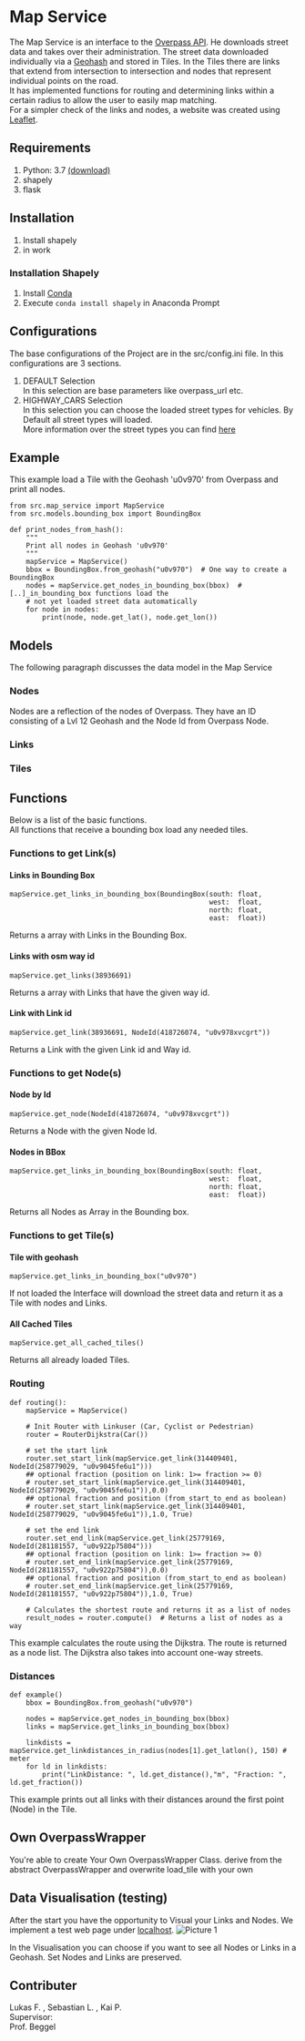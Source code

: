 [Picture 1]: doc/images/webPage.jpg  "Visualisation of Links and Nodes"
# Map Service
The Map Service is an interface to the [Overpass API](https://wiki.openstreetmap.org/wiki/Overpass_API). 
He downloads street data and takes over their administration. 
The street data downloaded individually via a [Geohash](https://en.wikipedia.org/wiki/Geohash) and stored in Tiles. 
In the Tiles there are links that extend from intersection to intersection and nodes that represent individual points on the road.  
It has implemented functions for routing and determining links within a certain radius to allow the user to easily map matching.  
For a simpler check of the links and nodes, a website was created using [Leaflet](https://leafletjs.com/). 
## Requirements

1. Python: 3.7 [(download)](https://www.python.org/downloads/)
2. shapely
3. flask

## Installation
1. Install shapely
2. in work
### Installation Shapely
1. Install [Conda](https://docs.conda.io/en/latest/miniconda.html )
2. Execute <code>conda install shapely</code> in Anaconda Prompt

## Configurations
The base configurations of the Project are in the src/config.ini file.
In this configurations are 3 sections.
1. DEFAULT Selection  
In this selection are base parameters like overpass_url etc.
2. HIGHWAY_CARS Selection  
In this selection you can choose the loaded street types for vehicles.
By Default all street types will loaded.  
More information over the street types you can find [here](https://wiki.openstreetmap.org/wiki/Key:highway#Special_road_types)  

## Example
This example load a Tile with the Geohash 'u0v970' from Overpass and print all nodes. 
<!--
was ist mit den imports 
(muss man wenn man unser programm nutzt immer über src gehen)??
-->
    from src.map_service import MapService
    from src.models.bounding_box import BoundingBox
    
    def print_nodes_from_hash():
        """
        Print all nodes in Geohash 'u0v970'
        """
        mapService = MapService()
        bbox = BoundingBox.from_geohash("u0v970")  # One way to create a BoundingBox
        nodes = mapService.get_nodes_in_bounding_box(bbox)  # [..]_in_bounding_box functions load the
        # not yet loaded street data automatically
        for node in nodes:
            print(node, node.get_lat(), node.get_lon())
        


## Models
The following paragraph discusses the data model in the Map Service
### Nodes
Nodes are a reflection of the nodes of Overpass.
They have an ID consisting of a Lvl 12 Geohash and the Node Id from Overpass Node.

### Links

### Tiles

## Functions
Below is a list of the basic functions.  
All functions that receive a bounding box load any needed tiles.

### Functions to get Link(s) 

#### Links in Bounding Box
    mapService.get_links_in_bounding_box(BoundingBox(south: float, 
                                                     west:  float, 
                                                     north: float, 
                                                     east:  float))
Returns a array with Links in the Bounding Box.  

#### Links with osm way id
    mapService.get_links(38936691)
Returns a array with Links that have the given way id.  

#### Link with Link id
    mapService.get_link(38936691, NodeId(418726074, "u0v978xvcgrt"))
Returns a Link with the given Link id and Way id.  

### Functions to get Node(s) 

#### Node by Id
    mapService.get_node(NodeId(418726074, "u0v978xvcgrt"))
Returns a Node with the given Node Id.

#### Nodes in BBox
    mapService.get_links_in_bounding_box(BoundingBox(south: float, 
                                                     west:  float, 
                                                     north: float, 
                                                     east:  float))
Returns all Nodes as Array in the Bounding box.  

### Functions to get Tile(s)

#### Tile with geohash
    mapService.get_links_in_bounding_box("u0v970")
If not loaded the Interface will download the street data 
and return it as a Tile with nodes and Links.

#### All Cached Tiles
    mapService.get_all_cached_tiles()
Returns all already loaded Tiles.

### Routing
    
    def routing():
        mapService = MapService()
        
        # Init Router with Linkuser (Car, Cyclist or Pedestrian)
        router = RouterDijkstra(Car())
    
        # set the start link
        router.set_start_link(mapService.get_link(314409401, NodeId(258779029, "u0v9045fe6u1")))
        ## optional fraction (position on link: 1>= fraction >= 0)
        # router.set_start_link(mapService.get_link(314409401, NodeId(258779029, "u0v9045fe6u1")),0.0)
        ## optional fraction and position (from_start_to_end as boolean)
        # router.set_start_link(mapService.get_link(314409401, NodeId(258779029, "u0v9045fe6u1")),1.0, True)
    
        # set the end link
        router.set_end_link(mapService.get_link(25779169, NodeId(281181557, "u0v922p75804")))
        ## optional fraction (position on link: 1>= fraction >= 0)
        # router.set_end_link(mapService.get_link(25779169, NodeId(281181557, "u0v922p75804")),0.0)
        ## optional fraction and position (from_start_to_end as boolean)
        # router.set_end_link(mapService.get_link(25779169, NodeId(281181557, "u0v922p75804")),1.0, True)
    
        # Calculates the shortest route and returns it as a list of nodes
        result_nodes = router.compute()  # Returns a list of nodes as a way
This example calculates the route using the Dijkstra. 
The route is returned as a node list. 
The Dijkstra also takes into account one-way streets. 
    
### Distances

    def example()
        bbox = BoundingBox.from_geohash("u0v970")
        
        nodes = mapService.get_nodes_in_bounding_box(bbox)
        links = mapService.get_links_in_bounding_box(bbox)
        
        linkdists = mapService.get_linkdistances_in_radius(nodes[1].get_latlon(), 150) # meter
        for ld in linkdists:
            print("LinkDistance: ", ld.get_distance(),"m", "Fraction: ", ld.get_fraction())

This example prints out all links with their distances around the first point (Node) in the Tile.
    
## Own OverpassWrapper
You're able to create Your Own OverpassWrapper Class.
derive from the abstract OverpassWrapper and overwrite load_tile with your own 
 
## Data Visualisation (testing)
After the start you have the opportunity to Visual your Links and Nodes. 
We implement a test web page under [localhost](http://http://localhost:5000/). 
![Picture 1]

In the Visualisation you can choose if you want to see all Nodes or Links in a Geohash.
Set Nodes and Links are preserved.

## Contributer
  
Lukas F. , Sebastian L. , Kai P.  
Supervisor:  
Prof. Beggel  
